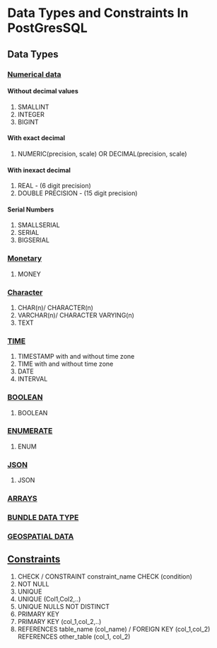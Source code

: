 # Data Types and Constraints In PostGresSQL

## Data Types

###  [Numerical data](https://www.postgresql.org/docs/current/datatype-numeric.html)
#### Without decimal values
1. SMALLINT
2. INTEGER
3. BIGINT

#### With exact decimal
1. NUMERIC(precision, scale)
   OR
   DECIMAL(precision, scale)


#### With inexact decimal
1. REAL - (6 digit precision)
2. DOUBLE PRECISION - (15 digit precision)

#### Serial Numbers
1. SMALLSERIAL
2. SERIAL
3. BIGSERIAL

### [Monetary](https://www.postgresql.org/docs/current/datatype-money.html)
1. MONEY

### [Character](https://www.postgresql.org/docs/current/datatype-character.html)
1. CHAR(n)/ CHARACTER(n)
2. VARCHAR(n)/ CHARACTER VARYING(n)
3. TEXT

### [TIME](https://www.postgresql.org/docs/current/datatype-datetime.html)
1. TIMESTAMP with and without time zone
2. TIME with and without time zone
3. DATE
4. INTERVAL

### [BOOLEAN](https://www.postgresql.org/docs/current/datatype-boolean.html)
1. BOOLEAN

### [ENUMERATE](https://www.postgresql.org/docs/current/datatype-enum.html)
1. ENUM

### [JSON](https://www.postgresql.org/docs/current/datatype-json.html)
1. JSON

### [ARRAYS](https://www.postgresql.org/docs/current/arrays.html)

### [BUNDLE DATA TYPE](https://www.postgresql.org/docs/current/rowtypes.html)

### [GEOSPATIAL DATA](https://www.postgresql.org/docs/current/datatype-geometric.html)

## [Constraints](https://www.postgresql.org/docs/current/ddl-constraints.html)
1. CHECK / CONSTRAINT constraint_name CHECK (condition)
2. NOT NULL
3. UNIQUE
4. UNIQUE (Col1,Col2,..)
5. UNIQUE NULLS NOT DISTINCT
6. PRIMARY KEY
7. PRIMARY KEY (col_1,col_2,..)
8. REFERENCES table_name (col_name) / FOREIGN KEY (col_1,col_2) REFERENCES other_table (col_1, col_2)

